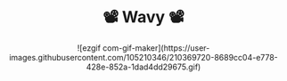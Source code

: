 <div align="center">

# 📽 Wavy 📽

</div>


<div align="center">
![ezgif com-gif-maker](https://user-images.githubusercontent.com/105210346/210369720-8689cc04-e778-428e-852a-1dad4dd29675.gif)
</div>
